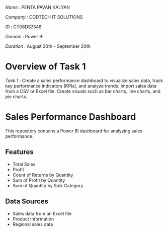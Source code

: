 *Name :* PENTA PAVAN KALYAN

*Company :* CODTECH IT SOLUTIONS 

*ID :* CT08DS7348 

*Domain :* Power BI

*Duration :* August 20th - September 20th

# Overview of Task 1
*Task 1 :* Create a sales performance dashboard to visualize sales data, track key performance indicators (KPIs), and analyze trends. Import sales data from a CSV or Excel file. Create visuals such as bar charts, line charts, and pie charts.
# Sales Performance Dashboard

This repository contains a Power BI dashboard for analyzing sales performance.

## Features

- Total Sales
- Profit
- Count of Returns by Quantity
- Sum of Profit by Quantity
- Sum of Quantity by Sub-Category

## Data Sources

- Sales data from an Excel file
- Product information
- Regional sales data
